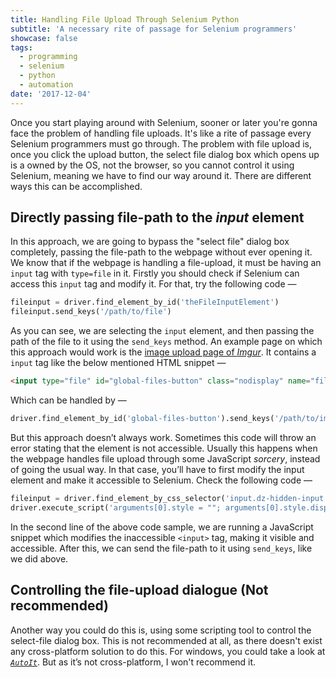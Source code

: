 ```yaml
---
title: Handling File Upload Through Selenium Python
subtitle: 'A necessary rite of passage for Selenium programmers'
showcase: false
tags:
  - programming
  - selenium
  - python
  - automation
date: '2017-12-04'
---
```


Once you start playing around with Selenium, sooner or later you're gonna face the problem of handling file uploads. It's like a rite of passage every Selenium programmers must go through. The problem with file upload is, once you click the upload button, the select file dialog box which opens up is a owned by the OS, not the browser, so you cannot control it using Selenium, meaning we have to find our way around it. There are different ways this can be accomplished.

## Directly passing file-path to the _input_ element

In this approach, we are going to bypass the "select file" dialog box completely, passing the file-path to the webpage without ever opening it. We know that if the webpage is handling a file-upload, it must be having an `input` tag with `type=file` in it. Firstly you should check if Selenium can access this `input` tag and modify it. For that, try the following code —

```python
fileinput = driver.find_element_by_id('theFileInputElement')
fileinput.send_keys('/path/to/file')
```

As you can see, we are selecting the `input` element, and then passing the path of the file to it using the `send_keys` method. An example page on which this approach would work is the [image upload page of _Imgur_](https://imgur.com/upload). It contains a `input` tag like the below mentioned HTML snippet —

```html
<input type="file" id="global-files-button" class="nodisplay" name="files[]" multiple-accept=".jpg,.jpeg,.png,.gif,.apng,.tiff,.tif,.bmp,.pdf,.xcf,.webp,.mp4,.mov">
```

Which can be handled by —
```python
driver.find_element_by_id('global-files-button').send_keys('/path/to/image/file')
```

But this approach doesn’t always work. Sometimes this code will throw an error stating that the element is not accessible. Usually this happens when the webpage handles file upload through some JavaScript _sorcery_, instead of going the usual way. In that case, you’ll have to first modify the input element and make it accessible to Selenium. Check the following code —

```python
fileinput = driver.find_element_by_css_selector('input.dz-hidden-input')
driver.execute_script('arguments[0].style = ""; arguments[0].style.display = "block"; arguments[0].style.visibility = "visible";', fileinput)
```

In the second line of the above code sample, we are running a JavaScript snippet which modifies the inaccessible `<input>` tag, making it visible and accessible. After this, we can send the file-path to it using `send_keys`, like we did above.

## Controlling the file-upload dialogue (Not recommended)

Another way you could do this is, using some scripting tool to control the select-file dialog box. This is not recommended at all, as there doesn't exist any cross-platform solution to do this. For windows, you could take a look at [_`AutoIt`_](https://www.autoitscript.com/site/autoit/). But as it’s not cross-platform, I won't recommend it.

